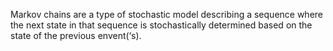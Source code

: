 Markov chains are a type of stochastic model describing a sequence where the next state in that sequence is stochastically determined based on the state of the previous envent(‘s).
